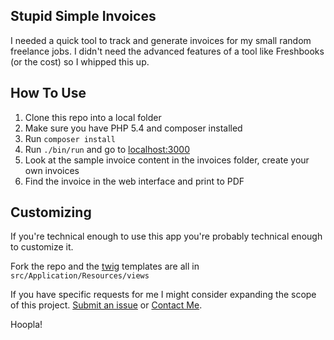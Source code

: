 Stupid Simple Invoices
----------------------

I needed a quick tool to track and generate invoices for my small random
freelance jobs.  I didn't need the advanced features of a tool like
Freshbooks (or the cost) so I whipped this up.

## How To Use
1. Clone this repo into a local folder
2. Make sure you have PHP 5.4 and composer installed
3. Run `composer install`
4. Run `./bin/run` and go to [localhost:3000](http://localhost:3000/)
5. Look at the sample invoice content in the invoices folder, create your own invoices
6. Find the invoice in the web interface and print to PDF

## Customizing
If you're technical enough to use this app you're probably technical enough
to customize it.

Fork the repo and the [twig](http://twig.sensiolabs.org/) templates are all in `src/Application/Resources/views`

If you have specific requests for me I might consider expanding the scope of this
project.  [Submit an issue](https://github.com/andrewshell/invoice/issues) or
[Contact Me](http://blog.andrewshell.org/contact-andrew/).

Hoopla!
